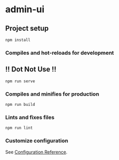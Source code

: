 # admin-ui

## Project setup
```
npm install
```

### Compiles and hot-reloads for development
## !! Dot Not Use !!
```
npm run serve
```

### Compiles and minifies for production
```
npm run build
```

### Lints and fixes files
```
npm run lint
```

### Customize configuration
See [Configuration Reference](https://cli.vuejs.org/config/).
